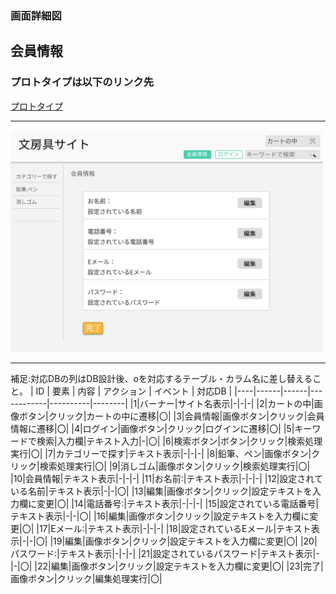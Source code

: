 ### 画面詳細図
## 会員情報
### プロトタイプは以下のリンク先
[プロトタイプ](https://www.figma.com/file/ZBReba9UB4XT2DDuA352MB/文房具サイト?node-id=0%3A1)

*****
<img src="./img/会員情報.png" width="500">

*****

補足:対応DBの列はDB設計後、oを対応するテーブル・カラム名に差し替えること。
| ID | 要素 | 内容 | アクション | イベント | 対応DB |
|----|------|------|------------|----------|--------|
|1|バーナー|サイト名表示|-|-|-|
|2|カートの中|画像ボタン|クリック|カートの中に遷移|〇|
|3|会員情報|画像ボタン|クリック|会員情報に遷移|〇|
|4|ログイン|画像ボタン|クリック|ログインに遷移|〇|
|5|キーワードで検索|入力欄|テキスト入力|-|〇|
|6|検索ボタン|ボタン|クリック|検索処理実行|〇|
|7|カテゴリーで探す|テキスト表示|-|-|-|
|8|鉛筆、ペン|画像ボタン|クリック|検索処理実行|〇|
|9|消しゴム|画像ボタン|クリック|検索処理実行|〇|
|10|会員情報|テキスト表示|-|-|-|
|11|お名前:|テキスト表示|-|-|-|
|12|設定されている名前|テキスト表示|-|-|〇|
|13|編集|画像ボタン|クリック|設定テキストを入力欄に変更|〇|
|14|電話番号:|テキスト表示|-|-|-|
|15|設定されている電話番号|テキスト表示|-|-|〇|
|16|編集|画像ボタン|クリック|設定テキストを入力欄に変更|〇|
|17|Eメール:|テキスト表示|-|-|-|
|18|設定されているEメール|テキスト表示|-|-|〇|
|19|編集|画像ボタン|クリック|設定テキストを入力欄に変更|〇|
|20|パスワード:|テキスト表示|-|-|-|
|21|設定されているパスワード|テキスト表示|-|-|〇|
|22|編集|画像ボタン|クリック|設定テキストを入力欄に変更|〇|
|23|完了|画像ボタン|クリック|編集処理実行|〇|
